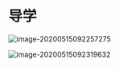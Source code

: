 # 导学



![image-20200515092257275](D:\src\Typora记录\计算机硬件系统设计\image-20200515092257275.png)

![image-20200515092319632](D:\src\Typora记录\计算机硬件系统设计\image-20200515092319632.png)